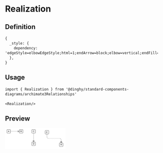 # Realization

## Definition

```
{
  _style: { 
    dependency: 'edgeStyle=elbowEdgeStyle;html=1;endArrow=block;elbow=vertical;endFill=0;dashed=1;',
  },
}
```

## Usage

```
import { Realization } from '@dinghy/standard-components-diagrams/archimate3Relationships'

<Realization/>
```

## Preview

<img src="./realization.png" width="200"/>
